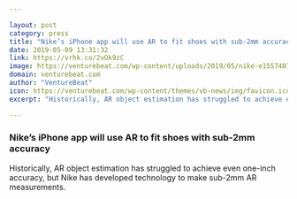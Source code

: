 ```yaml
---

layout: post
category: press
title: "Nike’s iPhone app will use AR to fit shoes with sub-2mm accuracy"
date: 2019-05-09 13:31:32
link: https://vrhk.co/2vOk9zC
image: https://venturebeat.com/wp-content/uploads/2019/05/nike-e1557407863963.jpg?w=1200&strip=all
domain: venturebeat.com
author: "VentureBeat"
icon: https://venturebeat.com/wp-content/themes/vb-news/img/favicon.ico
excerpt: "Historically, AR object estimation has struggled to achieve even one-inch accuracy, but Nike has developed technology to make sub-2mm AR measurements."

---
```


### Nike’s iPhone app will use AR to fit shoes with sub-2mm accuracy

Historically, AR object estimation has struggled to achieve even one-inch accuracy, but Nike has developed technology to make sub-2mm AR measurements.
